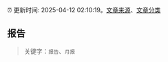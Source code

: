 :alarm_clock: 更新时间: 2025-04-12 02:10:19。[文章来源](/README.md)、[文章分类](/TAGS.md)

## 报告


> 关键字：`报告`、`月报`



